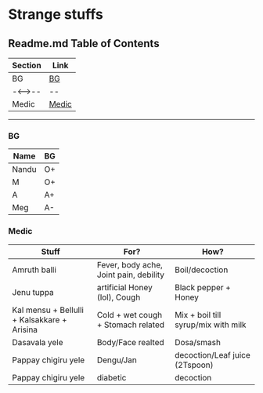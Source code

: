 # Strange stuffs


## Readme.md Table of Contents

| Section             | Link                     |
|---------------------|--------------------------|
| BG                  | [BG](#BG) | 
| -<-->--    | -- |
| Medic    | [Medic](#Medic) |

---
### BG
| Name | BG |
|----------|----------|
|   Nandu  |   O+   |
|   M  |   O+   |
|   A  |   A+   |
|   Meg  |   A-   |


### Medic
| Stuff | For? | How? |
|----------|----------|----------|
|   Amruth balli  |   Fever, body ache, Joint pain, debility   |   Boil/decoction   |
|   Jenu tuppa  |   artificial Honey (lol), Cough   |  Black pepper + Honey |
|   Kal mensu + Bellulli + Kalsakkare + Arisina  |   Cold + wet cough + Stomach related   |   Mix + boil till syrup/mix with milk   |
|   Dasavala yele  |   Body/Face realted   |   Dosa/smash  |
|   Pappay chigiru yele |   Dengu/Jan   |   decoction/Leaf juice (2Tspoon)   |
|   Pappay chigiru yele |   diabetic   |   decoction   |


